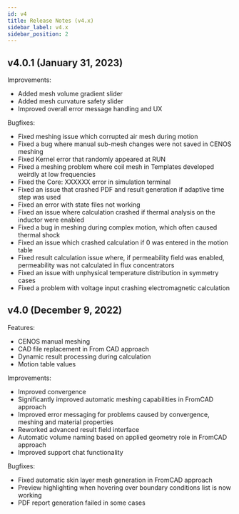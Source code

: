 ```yaml
---
id: v4
title: Release Notes (v4.x)
sidebar_label: v4.x
sidebar_position: 2
---
```


## v4.0.1 (January 31, 2023)

Improvements:

* Added mesh volume gradient slider
* Added mesh curvature safety slider
* Improved overall error message handling and UX

Bugfixes:

* Fixed meshing issue which corrupted air mesh during motion
* Fixed a bug where manual sub-mesh changes were not saved in CENOS meshing
* Fixed Kernel error that randomly appeared at RUN
* Fixed a meshing problem where coil mesh in Templates developed weirdly at low frequencies
* Fixed the Core: XXXXXX error in simulation terminal
* Fixed an issue that crashed PDF and result generation if adaptive time step was used
* Fixed an error with state files not working
* Fixed an issue where calculation crashed if thermal analysis on the inductor were enabled
* Fixed a bug in meshing during complex motion, which often caused thermal shock
* Fixed an issue which crashed calculation if 0 was entered in the motion table
* Fixed result calculation issue where, if permeability field was enabled, permeability was not calculated in flux concentrators
* Fixed an issue with unphysical temperature distribution in symmetry cases
* Fixed a problem with voltage input crashing electromagnetic calculation


## v4.0 (December 9, 2022)

Features:

* CENOS manual meshing
* CAD file replacement in From CAD approach
* Dynamic result processing during calculation
* Motion table values

Improvements:

* Improved convergence
* Significantly improved automatic meshing capabilities in FromCAD approach
* Improved error messaging for problems caused by convergence, meshing and material properties
* Reworked advanced result field interface
* Automatic volume naming based on applied geometry role in FromCAD approach
* Improved support chat functionality

Bugfixes:

* Fixed automatic skin layer mesh generation in FromCAD approach
* Preview highlighting when hovering over boundary conditions list is now working
* PDF report generation failed in some cases
